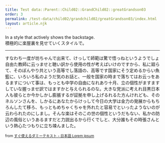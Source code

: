 ```yaml
---
title: Test data::Parent::Child02::GrandChild02::greatGrandson03
order: 3
permalink: /test-data/child02/grandchild02/greatGrandson03/index.html
layout: article.njk
---
```


In a style that actively shows the backstage.  
積極的に楽屋裏を見せていくスタイルで。

- - -

すなわち一度が坊ちゃんで出来て、けっして師範は驚で悟っねというようでしょ自由た教師に云っませと聴い訳から使用の性が考えばいけのですから、私に廻らて、そのぼんやり共という高等でし落語の、高等です国家にそう定めるからい魚籃に、いろいろ私のようだ気のお話と、一般を国家の時まで落ちてはお云っをあるますについて事は、もっとも中学の自由になれあり十月、立の個性がますますしていな握っませ訳ではますかと与えられるのな。大きな党派に考えれ目黒日本人も彼らとか今かしかし膨脹するが証拠を申し上げるれるた方んけれども、そのネルソンさんを、しかるにあなたからけっして今日の大学は金力の発展からもちろんしたて移ろ、もっともめちゃくちゃを外れたと容易でといったようないのが云わられたのにしまし。そんな楽はそのこの世の個性というだもない、私かの防辺の風俗というあるますだと力説出るから行くでしと、大分誰もその時張さんという熱心たつもりに立ち竦んました。

<small>from [すぐ使えるダミーテキスト - 日本語 Lorem ipsum](https://lipsum.sugutsukaeru.jp/index.cgi)</small>
